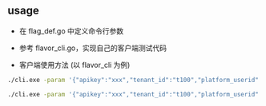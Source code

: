 ## usage

- 在 flag_def.go 中定义命令行参数

- 参考 flavor_cli.go，实现自己的客户端测试代码

- 客户端使用方法 (以 flavor_cli 为例)

```bash
./cli.exe -param '{"apikey":"xxx","tenant_id":"t100","platform_userid":"xxx","flavor_id":"1"}' -timeout 3 -method GetFlavor

./cli.exe -param '{"apikey":"xxx","tenant_id":"t100","platform_userid":"xxx","page_number":1,"page_size":1}' -timeout 3 -method ListFlavors
```

